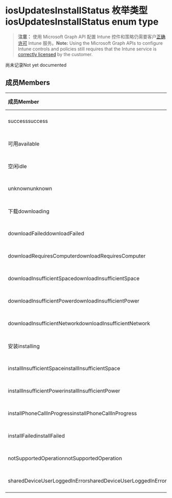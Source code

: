 # <a name="iosupdatesinstallstatus-enum-type"></a><span data-ttu-id="8c133-101">iosUpdatesInstallStatus 枚举类型</span><span class="sxs-lookup"><span data-stu-id="8c133-101">iosUpdatesInstallStatus enum type</span></span>

> <span data-ttu-id="8c133-102">**注意：** 使用 Microsoft Graph API 配置 Intune 控件和策略仍需要客户[正确许可](https://go.microsoft.com/fwlink/?linkid=839381) Intune 服务。</span><span class="sxs-lookup"><span data-stu-id="8c133-102">**Note:** Using the Microsoft Graph APIs to configure Intune controls and policies still requires that the Intune service is [correctly licensed](https://go.microsoft.com/fwlink/?linkid=839381) by the customer.</span></span>

<span data-ttu-id="8c133-103">尚未记录</span><span class="sxs-lookup"><span data-stu-id="8c133-103">Not yet documented</span></span>
## <a name="members"></a><span data-ttu-id="8c133-104">成员</span><span class="sxs-lookup"><span data-stu-id="8c133-104">Members</span></span>
|<span data-ttu-id="8c133-105">成员</span><span class="sxs-lookup"><span data-stu-id="8c133-105">Member</span></span>|<span data-ttu-id="8c133-106">值</span><span class="sxs-lookup"><span data-stu-id="8c133-106">Value</span></span>|<span data-ttu-id="8c133-107">说明</span><span class="sxs-lookup"><span data-stu-id="8c133-107">Description</span></span>|
|:---|:---|:---|
|<span data-ttu-id="8c133-108">success</span><span class="sxs-lookup"><span data-stu-id="8c133-108">success</span></span>|<span data-ttu-id="8c133-109">0</span><span class="sxs-lookup"><span data-stu-id="8c133-109">0</span></span>|<span data-ttu-id="8c133-110">尚未记录</span><span class="sxs-lookup"><span data-stu-id="8c133-110">Not yet documented</span></span>|
|<span data-ttu-id="8c133-111">可用</span><span class="sxs-lookup"><span data-stu-id="8c133-111">available</span></span>|<span data-ttu-id="8c133-112">1</span><span class="sxs-lookup"><span data-stu-id="8c133-112">1</span></span>|<span data-ttu-id="8c133-113">尚未记录</span><span class="sxs-lookup"><span data-stu-id="8c133-113">Not yet documented</span></span>|
|<span data-ttu-id="8c133-114">空闲</span><span class="sxs-lookup"><span data-stu-id="8c133-114">idle</span></span>|<span data-ttu-id="8c133-115">2</span><span class="sxs-lookup"><span data-stu-id="8c133-115">2</span></span>|<span data-ttu-id="8c133-116">尚未记录</span><span class="sxs-lookup"><span data-stu-id="8c133-116">Not yet documented</span></span>|
|<span data-ttu-id="8c133-117">unknown</span><span class="sxs-lookup"><span data-stu-id="8c133-117">unknown</span></span>|<span data-ttu-id="8c133-118">3</span><span class="sxs-lookup"><span data-stu-id="8c133-118">3</span></span>|<span data-ttu-id="8c133-119">尚未记录</span><span class="sxs-lookup"><span data-stu-id="8c133-119">Not yet documented</span></span>|
|<span data-ttu-id="8c133-120">下载</span><span class="sxs-lookup"><span data-stu-id="8c133-120">downloading</span></span>|<span data-ttu-id="8c133-121">-2016330712</span><span class="sxs-lookup"><span data-stu-id="8c133-121">-2016330712</span></span>|<span data-ttu-id="8c133-122">尚未记录</span><span class="sxs-lookup"><span data-stu-id="8c133-122">Not yet documented</span></span>|
|<span data-ttu-id="8c133-123">downloadFailed</span><span class="sxs-lookup"><span data-stu-id="8c133-123">downloadFailed</span></span>|<span data-ttu-id="8c133-124">-2016330711</span><span class="sxs-lookup"><span data-stu-id="8c133-124">-2016330711</span></span>|<span data-ttu-id="8c133-125">尚未记录</span><span class="sxs-lookup"><span data-stu-id="8c133-125">Not yet documented</span></span>|
|<span data-ttu-id="8c133-126">downloadRequiresComputer</span><span class="sxs-lookup"><span data-stu-id="8c133-126">downloadRequiresComputer</span></span>|<span data-ttu-id="8c133-127">-2016330710</span><span class="sxs-lookup"><span data-stu-id="8c133-127">-2016330710</span></span>|<span data-ttu-id="8c133-128">尚未记录</span><span class="sxs-lookup"><span data-stu-id="8c133-128">Not yet documented</span></span>|
|<span data-ttu-id="8c133-129">downloadInsufficientSpace</span><span class="sxs-lookup"><span data-stu-id="8c133-129">downloadInsufficientSpace</span></span>|<span data-ttu-id="8c133-130">-2016330709</span><span class="sxs-lookup"><span data-stu-id="8c133-130">-2016330709</span></span>|<span data-ttu-id="8c133-131">尚未记录</span><span class="sxs-lookup"><span data-stu-id="8c133-131">Not yet documented</span></span>|
|<span data-ttu-id="8c133-132">downloadInsufficientPower</span><span class="sxs-lookup"><span data-stu-id="8c133-132">downloadInsufficientPower</span></span>|<span data-ttu-id="8c133-133">-2016330708</span><span class="sxs-lookup"><span data-stu-id="8c133-133">-2016330708</span></span>|<span data-ttu-id="8c133-134">尚未记录</span><span class="sxs-lookup"><span data-stu-id="8c133-134">Not yet documented</span></span>|
|<span data-ttu-id="8c133-135">downloadInsufficientNetwork</span><span class="sxs-lookup"><span data-stu-id="8c133-135">downloadInsufficientNetwork</span></span>|<span data-ttu-id="8c133-136">-2016330707</span><span class="sxs-lookup"><span data-stu-id="8c133-136">-2016330707</span></span>|<span data-ttu-id="8c133-137">尚未记录</span><span class="sxs-lookup"><span data-stu-id="8c133-137">Not yet documented</span></span>|
|<span data-ttu-id="8c133-138">安装</span><span class="sxs-lookup"><span data-stu-id="8c133-138">installing</span></span>|<span data-ttu-id="8c133-139">-2016330706</span><span class="sxs-lookup"><span data-stu-id="8c133-139">-2016330706</span></span>|<span data-ttu-id="8c133-140">尚未记录</span><span class="sxs-lookup"><span data-stu-id="8c133-140">Not yet documented</span></span>|
|<span data-ttu-id="8c133-141">installInsufficientSpace</span><span class="sxs-lookup"><span data-stu-id="8c133-141">installInsufficientSpace</span></span>|<span data-ttu-id="8c133-142">-2016330705</span><span class="sxs-lookup"><span data-stu-id="8c133-142">-2016330705</span></span>|<span data-ttu-id="8c133-143">尚未记录</span><span class="sxs-lookup"><span data-stu-id="8c133-143">Not yet documented</span></span>|
|<span data-ttu-id="8c133-144">installInsufficientPower</span><span class="sxs-lookup"><span data-stu-id="8c133-144">installInsufficientPower</span></span>|<span data-ttu-id="8c133-145">-2016330704</span><span class="sxs-lookup"><span data-stu-id="8c133-145">-2016330704</span></span>|<span data-ttu-id="8c133-146">尚未记录</span><span class="sxs-lookup"><span data-stu-id="8c133-146">Not yet documented</span></span>|
|<span data-ttu-id="8c133-147">installPhoneCallInProgress</span><span class="sxs-lookup"><span data-stu-id="8c133-147">installPhoneCallInProgress</span></span>|<span data-ttu-id="8c133-148">-2016330703</span><span class="sxs-lookup"><span data-stu-id="8c133-148">-2016330703</span></span>|<span data-ttu-id="8c133-149">尚未记录</span><span class="sxs-lookup"><span data-stu-id="8c133-149">Not yet documented</span></span>|
|<span data-ttu-id="8c133-150">installFailed</span><span class="sxs-lookup"><span data-stu-id="8c133-150">installFailed</span></span>|<span data-ttu-id="8c133-151">-2016330702</span><span class="sxs-lookup"><span data-stu-id="8c133-151">-2016330702</span></span>|<span data-ttu-id="8c133-152">尚未记录</span><span class="sxs-lookup"><span data-stu-id="8c133-152">Not yet documented</span></span>|
|<span data-ttu-id="8c133-153">notSupportedOperation</span><span class="sxs-lookup"><span data-stu-id="8c133-153">notSupportedOperation</span></span>|<span data-ttu-id="8c133-154">-2016330701</span><span class="sxs-lookup"><span data-stu-id="8c133-154">-2016330701</span></span>|<span data-ttu-id="8c133-155">尚未记录</span><span class="sxs-lookup"><span data-stu-id="8c133-155">Not yet documented</span></span>|
|<span data-ttu-id="8c133-156">sharedDeviceUserLoggedInError</span><span class="sxs-lookup"><span data-stu-id="8c133-156">sharedDeviceUserLoggedInError</span></span>|<span data-ttu-id="8c133-157">-2016330699</span><span class="sxs-lookup"><span data-stu-id="8c133-157">-2016330699</span></span>|<span data-ttu-id="8c133-158">尚未记录</span><span class="sxs-lookup"><span data-stu-id="8c133-158">Not yet documented</span></span>|



